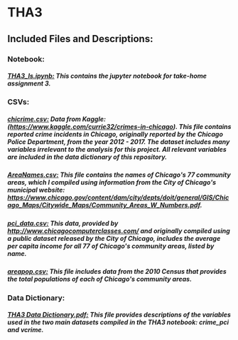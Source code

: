 # THA3
## Included Files and Descriptions:

### Notebook: 

##### <ins>THA3_ls.ipynb:</ins> This contains the jupyter notebook for take-home assignment 3. 

### CSVs:
##### <ins>chicrime.csv:</ins> Data from Kaggle: (https://www.kaggle.com/currie32/crimes-in-chicago). This file contains reported crime incidents in Chicago, originally reported by the Chicago Police Department, from the year 2012 - 2017. The dataset includes many variables irrelevant to the analysis for this project. All relevant variables are included in the data dictionary of this repository. 

##### <ins>AreaNames.csv:</ins> This file contains the names of Chicago's 77 community areas, which I compiled using information from the City of Chicago's municipal website: https://www.chicago.gov/content/dam/city/depts/doit/general/GIS/Chicago_Maps/Citywide_Maps/Community_Areas_W_Numbers.pdf.

##### <ins>pci_data.csv:</ins> This data, provided by http://www.chicagocomputerclasses.com/ and originally compiled using a public dataset released by the City of Chicago, includes the average per capita income for all 77 of Chicago's community areas, listed by name. 

##### <ins>areapop.csv:</ins> This file includes data from the 2010 Census that provides the total populations of each of Chicago's community areas. 

### Data Dictionary: 

##### <ins>THA3 Data Dictionary.pdf:</ins> This file provides descriptions of the variables used in the two main datasets compiled in the THA3 notebook: crime_pci and vcrime. 
